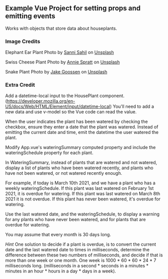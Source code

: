 ## Example Vue Project for setting props and emitting events

Works with objects that store data about houseplants.  

### Image Credits 

Elephant Ear Plant Photo by <a href="https://unsplash.com/@sannisahil?utm_source=unsplash&utm_medium=referral&utm_content=creditCopyText">Sanni Sahil</a> on <a href="https://unsplash.com/s/photos/houseplants?utm_source=unsplash&utm_medium=referral&utm_content=creditCopyText">Unsplash</a>
  

Swiss Cheese Plant Photo by <a href="https://unsplash.com/@anniespratt?utm_source=unsplash&utm_medium=referral&utm_content=creditCopyText">Annie Spratt</a> on <a href="https://unsplash.com/s/photos/houseplants?utm_source=unsplash&utm_medium=referral&utm_content=creditCopyText">Unsplash</a>
  

Snake Plant Photo by <a href="https://unsplash.com/@jakegoossen?utm_source=unsplash&utm_medium=referral&utm_content=creditCopyText">Jake Goossen</a> on <a href="https://unsplash.com/s/photos/snake-plant?utm_source=unsplash&utm_medium=referral&utm_content=creditCopyText">Unsplash</a>
  
### Extra Credit

Add a datetime-local input to the HousePlant component. (https://developer.mozilla.org/en-US/docs/Web/HTML/Element/input/datetime-local) You'll need to add a new data and use v-model so the Vue code can read the value. 

When the user indicates the plant has been watered by checking the checkbox, ensure they enter a date that the plant was watered. Instead of emitting the current  date and time, emit the datetime the user watered the plant.

Modify App.vue's wateringSummary computed property and include the wateringSchedule property for each plant.

In WateringSummary, instead of plants that are watered and not watered, display a list of plants who have been watered recently, and plants who have not been watered, or not watered recently enough.  

For example, if today is March 10th 2021, and we have a plant who has a weekly wateringSchedule. If this plant was last watered on February 1st 2021, it is overdue for watering.  If this plant was last watered on March 8th 2021 it is not overdue.   If this plant has never been watered, it's overdue for watering. 

Use the last watered date, and the wateringSchedule, to display a warning for any plants who have never been watered, and for plants that are overdue for watering.  

You may assume that every month is 30 days long. 

*Hint* One solution to decide if a plant is overdue, is to convert the current date and the last watered date to times in milliseconds, determine the difference between these two numbers of milliseconds, and decide if that is more than one week or one month.  One week is 1000 * 60 * 60 * 24 * 7 milliseconds long.  (milliseconds in a second * seconds in a minutes * minutes in an hour * hours in a day * days in a week). 